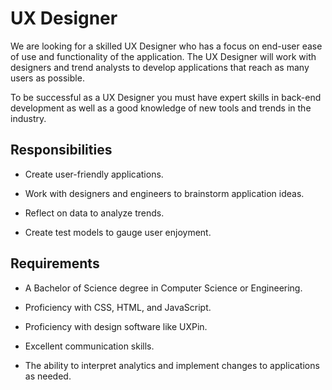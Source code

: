 # UX Designer

We are looking for a skilled UX Designer who has a focus on end-user ease of use and functionality of the application. The UX Designer will work with designers and trend analysts to develop applications that reach as many users as possible.

To be successful as a UX Designer you must have expert skills in back-end development as well as a good knowledge of new tools and trends in the industry.

## Responsibilities

* Create user-friendly applications.

* Work with designers and engineers to brainstorm application ideas.

* Reflect on data to analyze trends.

* Create test models to gauge user enjoyment.

## Requirements

* A Bachelor of Science degree in Computer Science or Engineering.

* Proficiency with CSS, HTML, and JavaScript.

* Proficiency with design software like UXPin.

* Excellent communication skills.

* The ability to interpret analytics and implement changes to applications as needed.

